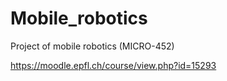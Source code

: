# Mobile_robotics
Project of mobile robotics (MICRO-452)

https://moodle.epfl.ch/course/view.php?id=15293
